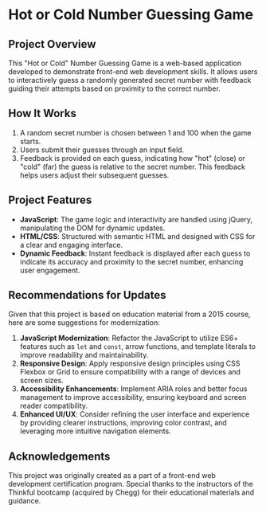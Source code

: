 # Hot or Cold Number Guessing Game

## Project Overview

This "Hot or Cold" Number Guessing Game is a web-based application developed to demonstrate front-end web development skills. It allows users to interactively guess a randomly generated secret number with feedback guiding their attempts based on proximity to the correct number.

## How It Works

1. A random secret number is chosen between 1 and 100 when the game starts.
2. Users submit their guesses through an input field.
3. Feedback is provided on each guess, indicating how "hot" (close) or "cold" (far) the guess is relative to the secret number. This feedback helps users adjust their subsequent guesses.

## Project Features

- **JavaScript**: The game logic and interactivity are handled using jQuery, manipulating the DOM for dynamic updates.
- **HTML/CSS**: Structured with semantic HTML and designed with CSS for a clear and engaging interface.
- **Dynamic Feedback**: Instant feedback is displayed after each guess to indicate its accuracy and proximity to the secret number, enhancing user engagement.

## Recommendations for Updates

Given that this project is based on education material from a 2015 course, here are some suggestions for modernization:

1. **JavaScript Modernization**: Refactor the JavaScript to utilize ES6+ features such as `let` and `const`, arrow functions, and template literals to improve readability and maintainability.
2. **Responsive Design**: Apply responsive design principles using CSS Flexbox or Grid to ensure compatibility with a range of devices and screen sizes.
3. **Accessibility Enhancements**: Implement ARIA roles and better focus management to improve accessibility, ensuring keyboard and screen reader compatibility.
4. **Enhanced UI/UX**: Consider refining the user interface and experience by providing clearer instructions, improving color contrast, and leveraging more intuitive navigation elements.

## Acknowledgements

This project was originally created as a part of a front-end web development certification program. Special thanks to the instructors of the Thinkful bootcamp (acquired by Chegg) for their educational materials and guidance.
